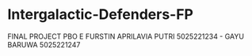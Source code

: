 # Intergalactic-Defenders-FP
FINAL PROJECT PBO E FURSTIN APRILAVIA PUTRI 5025221234 - GAYU BARUWA 5025221247
